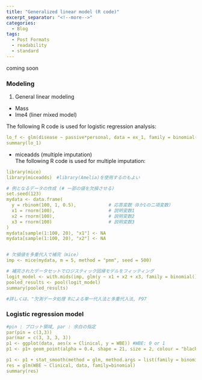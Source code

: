 ```yaml
---
title: "Generalized linear model (R code)"
excerpt_separator: "<!--more-->"
categories:
  - Blog
tags:
  - Post Formats
  - readability
  - standard
---
```

coming soon


### Modeling
1. General linear modeling
- Mass
- lme4 (liner mixed model)

The following R code is used for logistic regression analysis:
```yaml
lo_f <- glm(disease ~ passive*personal, data = ex_1, family = binomial(link = “logit”))
summary(lo_1)
```

- miceadds (multiple imputation)  
The following R code is used for multiple imputation:

```yaml
library(mice)
library(miceadds)　#library(Amelia)を使用するのもよい

# 例となるデータの作成 (# 一部の値を欠損させる)
set.seed(123)
mydata <- data.frame(
  y = rbinom(100, 1, 0.5),            # 応答変数（0か1の二項変数）
  x1 = rnorm(100),                    # 説明変数1
  x2 = rnorm(100),                    # 説明変数2
  x3 = rnorm(100)                     # 説明変数3
)
mydata[sample(1:100, 20), "x1"] <- NA
mydata[sample(1:100, 20), "x2"] <- NA


# 欠損値を多重代入で補完（mice）
imp <- mice(mydata, m = 5, method = "pmm", seed = 500)

# 補完されたデータセットでロジスティック回帰モデルをフィッティング
logit_model <- with.mids(imp, glm(y ~ x1 + x2 + x3, family = binomial()))
pooled_results <- pool(logit_model)
summary(pooled_results)

#詳しくは、"欠測データ処理 Rによる単一代入法と多重代入法, P97
```

### Logistic regression model
```yaml
#pin : プロット領域, par : 余白の指定
par(pin = c(3,3))
par(mar = c(3, 3, 3, 3))
p1 <- ggplot(data, aes(x = Clinical, y = WBE)) #WBE: 0 or 1
p1 <- p1+ geom_point(alpha = 0.4, shape = 21, size = 2, colour = "black", fill = "grey")  + scale_x_log10()

p1 <- p1 + stat_smooth(method = glm, method.args = list(family = binomial), fullrange = TRUE)
res = glm(WBE ~ Clinical, data, family=binomial)
summary(res)

```



